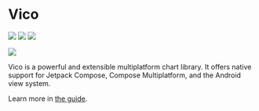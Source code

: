 # Vico

![](https://img.shields.io/maven-central/v/com.patrykandpatrick.vico/core)
![](https://img.shields.io/github/actions/workflow/status/patrykandpatrick/vico/build-project.yml?branch=master)
![](https://kotlin-version.aws.icerock.dev/kotlin-version?group=com.patrykandpatrick.vico&name=core)

![](https://patrykandpatrick.com/vico/images/cover.png)

Vico is a powerful and extensible multiplatform chart library. It offers native support for Jetpack
Compose, Compose Multiplatform, and the Android view system.

Learn more in [the guide](https://patrykandpatrick.com/vico/guide).
